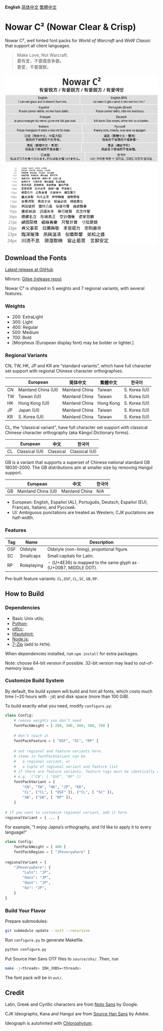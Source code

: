 **English** [简体中文](README-Hans.md) [繁體中文](README-Hant.md)

# Nowar C² (Nowar Clear & Crisp)

Nowar C², well hinted font packs for _World of Warcraft_ and _WoW Classic_ that support all client languages.

> Make Love, Not Warcraft.<br>
> 要有爱，不要魔兽争霸。<br>
> 要愛，不要魔獸。

![Nowar C²](poster/poster.png)

![Waterfall](poster/waterfall.png)

## Download the Fonts

[Latest release at GitHub](https://github.com/nowar-fonts/Nowar-CnC/releases)

Mirrors: [Gitee (release repo)](https://gitee.com/nowar-fonts/Nowar-CnC)

Nowar C² is shipped in 5 weights and 7 regional variants, with several features.

### Weights

* 200: ExtraLight
* 300: Light
* 400: Regular
* 500: Medium
* 700: Bold
* [Morpheus (European display font) may be bolder or lighter.]

### Regional Variants

CN, TW, HK, JP and KR are “standard variants”, which have full character set support with regional Chinese character orthographies.

|    | European            | 简体中文       | 繁體中文  | 한국어        |
| -- | ------------------- | -------------- | --------- | ------------- |
| CN | Mainland China (UI) | Mainland China | Taiwan    | S. Korea (UI) |
| TW | Taiwan (UI)         | Mainland China | Taiwan    | S. Korea (UI) |
| HK | Hong Kong (UI)      | Mainland China | Hong Kong | S. Korea (UI) |
| JP | Japan (UI)          | Mainland China | Taiwan    | S. Korea (UI) |
| KR | S. Korea (UI)       | Mainland China | Taiwan    | S. Korea (UI) |

CL, the “classical variant”, have full character set support with classical Chinese character orthography (aka Kāngxī Dictionary forms).

|     | European       | 中文      | 한국어         |
| --- | -------------- | --------- | -------------- |
| CL  | Classical (UI) | Classical | Classical (UI) |

GB is a variant that supports a superset of Chinese national standard GB 18030-2000. The GB distributions aim at smaller size by removing Hangul support.

|    | European            | 中文           | 한국어 |
| -- | ------------------- | -------------- | ------ |
| GB | Mainland China (UI) | Mainland China | N/A    |

* European: English, Español (AL), Português, Deutsch, Español (EU), Français, Italiano, and Русский.
* UI: Ambiguous punctations are treated as Western; CJK puctations are half-width.

### Features

| Tag | Name        | Description                                                            |
| --- | ----------- | ---------------------------------------------------------------------- |
| OSF | Oldstyle    | Oldstyle (non-lining), propotional figure.                             |
| SC  | Smallcaps   | Small capitals for Latin.                          |
| RP  | Roleplaying | `丶` (U+4E36) is mapped to the same glyph as `·` (U+00B7, MIDDLE DOT). |

Pre-built feature variants: `CL,OSF`, `CL,SC`, `GB,RP`.

## How to Build

### Dependencies

* Basic Unix utils;
* [Python](https://www.python.org/);
* [otfcc](https://github.com/caryll/otfcc);
* [ttfautohint](https://www.freetype.org/ttfautohint/);
* [Node.js](https://nodejs.org/);
* [7-Zip](https://www.7-zip.org/) (add to `PATH`).

When dependencies installed, run `npm install` for extra packages.

Note: choose 64-bit version if possible. 32-bit version may lead to out-of-memory issue.

### Customize Build System

By default, the build system will build and hint all fonts, which costs much time (~20 hours with `-j8`) and disk space (more than 100 GiB).

To build exactly what you need, modify `configure.py`:
```python
class Config:
    # remove weights you don’t need
    fontPackWeight = [ 200, 300, 400, 500, 700 ]

    # don’t touch it
    fontPackFeature = [ "OSF", "SC", "RP" ]

    # set regional and feature variants here.
    # items in fontPackVariant can be
    #   a regional variant, or
    #   a tuple of regional variant and feature list
    # if there are feature variants, feature tags must be identically ordered as in fontPackFeature.
    # e.g. `("CN", [ "OSF", "RP" ])`
    fontPackVariant = [
        "CN", "TW", "HK", "JP", "KR",
        "CL", ("CL", [ "OSF" ]), ("CL", [ "SC" ]),
        "GB", ("GB", [ "RP" ]),
    ]

# if you want to customize regional variant, add it here.
regionalVariant = { ... }
```

For example, “I enjoy Japna’s orthography, and I’d like to apply it to every language!”
```python
class Config:
    fontPackWeight = [ 400 ]
    fontPackRegion = [ "JPeverywhere" ]

regionalVariant = { 
    "JPeverywhere": {
        "Latn": "JP",
        "Hans": "JP",
        "Hant": "JP",
        "ko": "JP",
    }
}
```

### Build Your Flavor

Prepare submodules:
```bash
git submodule update --init --recursive
```

Run `configure.py` to generate Makefile.
```bash
python configure.py
```

Put Source Han Sans OTF files to `source/shs/`. Then, run
```bash
make -j<threads> IDH_JOBS=<threads>
```

The font pack will be in `out/`.

## Credit

Latin, Greek and Cyrillic characters are from [Noto Sans](https://github.com/googlei18n/noto-fonts) by Google.

CJK Ideographs, Kana and Hangul are from [Source Han Sans](https://github.com/adobe-fonts/source-han-sans) by Adobe.

Ideograph is autohinted with [Chlorophytum](https://github.com/chlorophytum/Chlorophytum).
